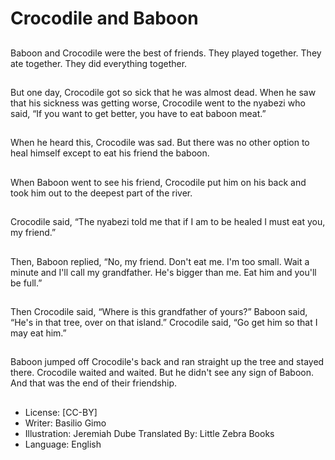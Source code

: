 # Crocodile and Baboon

##
Baboon and Crocodile were the
best of friends. They played
together. They ate together.
They did everything together.

##
But one day, Crocodile got so
sick that he was almost dead.
When he saw that his sickness
was getting worse, Crocodile
went to the nyabezi who said,
“If you want to get better, you
have to eat baboon meat.”

##
When he heard this, Crocodile
was sad. But there was no other
option to heal himself except to
eat his friend the baboon.

##
When Baboon went to see his
friend, Crocodile put him on his
back and took him out to the
deepest part of the river.

##
Crocodile said, “The nyabezi
told me that if I am to be healed
I must eat you, my friend.”

##
Then, Baboon replied, “No, my
friend. Don't eat me. I'm too
small. Wait a minute and I'll call
my grandfather. He's bigger
than me. Eat him and you'll be
full.”

##
Then Crocodile said, “Where is
this grandfather of yours?”
Baboon said, “He's in that tree,
over on that island.” Crocodile
said, “Go get him so that I may
eat him.”

##
Baboon jumped off Crocodile's
back and ran straight up the
tree and stayed there. Crocodile
waited and waited. But he
didn't see any sign of Baboon.
And that was the end of their
friendship.

##
* License: [CC-BY]
* Writer: Basilio Gimo
* Illustration: Jeremiah Dube
Translated By: Little Zebra Books
* Language: English
